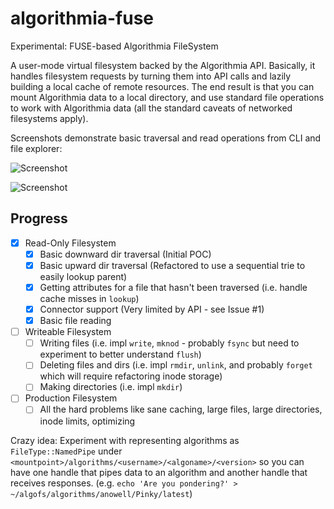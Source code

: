 # algorithmia-fuse
Experimental: FUSE-based Algorithmia FileSystem

A user-mode virtual filesystem backed by the Algorithmia API. Basically, it handles filesystem requests by turning them into API calls and lazily building a local cache of remote resources. The end result is that you can mount Algorithmia data to a local directory, and use standard file operations to work with Algorithmia data (all the standard caveats of networked filesystems apply).

Screenshots demonstrate basic traversal and read operations from CLI and file explorer:

![Screenshot](https://dl.dropboxusercontent.com/u/39033486/Algorithmia/algofs-walk-and-grep.png)

![Screenshot](https://dl.dropboxusercontent.com/u/39033486/Algorithmia/algofs-reading-files.png)

## Progress
- [x] Read-Only Filesystem
  - [x] Basic downward dir traversal (Initial POC)
  - [x] Basic upward dir traversal (Refactored to use a sequential trie to easily lookup parent)
  - [x] Getting attributes for a file that hasn't been traversed (i.e. handle cache misses in `lookup`)
  - [x] Connector support (Very limited by API - see Issue #1)
  - [x] Basic file reading
- [ ] Writeable Filesystem
  - [ ] Writing files (i.e. impl `write`, `mknod` - probably `fsync` but need to experiment to better understand `flush`)
  - [ ] Deleting files and dirs (i.e. impl `rmdir`, `unlink`, and probably `forget` which will require refactoring inode storage)
  - [ ] Making directories (i.e. impl `mkdir`)
- [ ] Production Filesystem
  - [ ] All the hard problems like sane caching, large files, large directories, inode limits, optimizing

Crazy idea: Experiment with representing algorithms as `FileType::NamedPipe` under `<mountpoint>/algorithms/<username>/<algoname>/<version>` so you can have one handle that pipes data to an algorithm and another handle that receives responses. (e.g. `echo 'Are you pondering?' > ~/algofs/algorithms/anowell/Pinky/latest`)
